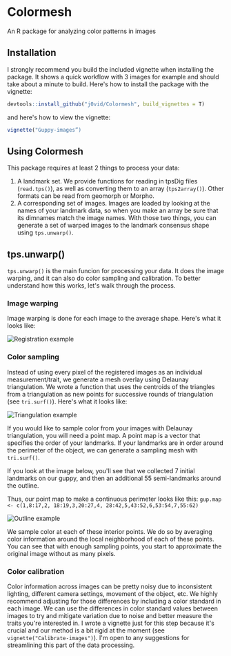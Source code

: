 # Colormesh
An R package for analyzing color patterns in images

## Installation

I strongly recommend you build the included vignette when installing the package. It shows a quick workflow with 3 images for example and should take about a minute to build. Here's how to install the package with the vignette:

```r
devtools::install_github("j0vid/Colormesh", build_vignettes = T)
```

and here's how to view the vignette:

```r
vignette("Guppy-images”)
```

## Using Colormesh

This package requires at least 2 things to process your data:
1. A landmark set. We provide functions for reading in tpsDig files (```read.tps()```), as well as converting them to an array (```tps2array()```). Other formats can be read from geomorph or Morpho.
2. A corresponding set of images. Images are loaded by looking at the names of your landmark data, so when you make an array be sure that its dimnames match the image names. With those two things, you can generate a set of warped images to the landmark consensus shape using ```tps.unwarp()```. 

## tps.unwarp()

```tps.unwarp()``` is the main funcion for processing your data. It does the image warping, and it can also do color sampling and calibration. To better understand how this works, let's walk through the process. 

### Image warping

Image warping is done for each image to the average shape. Here's what it looks like:

![Registration example](images/registration_example.png)

### Color sampling

Instead of using every pixel of the registered images as an individual measurement/trait, we generate a mesh overlay using Delaunay triangulation. We wrote a function that uses the centroids of the triangles from a triangulation as new points for successive rounds of triangulation (see ```tri.surf()```). Here's what it looks like:

![Triangulation example](images/DT.png)

If you would like to sample color from your images with Delaunay triangulation, you will need a point map. A point map is a vector that specifies the order of your landmarks. If your landmarks are in order around the perimeter of the object, we can generate a sampling mesh with ```tri.surf()```. 

If you look at the image below, you'll see that we collected 7 initial landmarks on our guppy, and then an additional 55 semi-landmarks around the outline.

Thus, our point map to make a continuous perimeter looks like this: ```gup.map <- c(1,8:17,2, 18:19,3,20:27,4, 28:42,5,43:52,6,53:54,7,55:62)```

![Outline example](images/outline.png)

We sample color at each of these interior points. We do so by averaging color information around the local neighborhood of each of these points. You can see that with enough sampling points, you start to approximate the original image without as many pixels.

### Color calibration

Color information across images can be pretty noisy due to inconsistent lighting, different camera settings, movement of the object, etc. We highly recommend adjusting for those differences by including a color standard in each image. We can use the differences in color standard values between images to try and mitigate variation due to noise and better measure the traits you're interested in. I wrote a vignette just for this step because it's crucial and our method is a bit rigid at the moment (see ```vignette("Calibrate-images")```). I'm open to any suggestions for streamlining this part of the data processing.  



